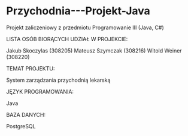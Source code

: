 # Przychodnia---Projekt-Java
Projekt zaliczeniowy z przedmiotu Programowanie III (Java, C#)

LISTA OSÓB BIORĄCYCH UDZIAŁ W PROJEKCIE:

Jakub Skoczylas (308205)
Mateusz Szymczak (308216)
Witold Weiner (308220)

TEMAT PROJEKTU:

System zarządzania przychodnią lekarską

JĘZYK PROGRAMOWANIA: 

Java

BAZA DANYCH:

PostgreSQL
